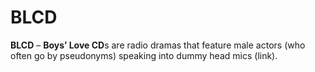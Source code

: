# BLCD

**BLCD** – **Boys’ Love CD**s are radio dramas that feature male actors (who often go by pseudonyms) speaking into dummy head mics (link).
